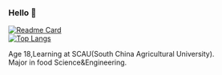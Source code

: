 ### Hello 👋
[![Readme Card](https://github-readme-stats-one-bice.vercel.app/api?username=long45343&show_icons=true&role=OWNER,ORGANIZATION_MEMBER,COLLABORATOR)](https://github.com/anuraghazra/github-readme-stats)  
[![Top Langs](https://github-readme-stats-one-bice.vercel.app/api/top-langs/?username=long45343&layout=compact&exclude_repo=Hardware-Course&hide=Jupyter%20Notebook,MATLAB&role=OWNER,ORGANIZATION_MEMBER&langs_count=10)](https://github.com/anuraghazra/github-readme-stats)
<!--
<!--
**long45343/long45343** is a ✨ _special_ ✨ repository because its `README.md` (this file) appears on your GitHub profile.

Here are some ideas to get you started:

- 🔭 I’m currently working on ...
- 🌱 I’m currently learning ...
- 👯 I’m looking to collaborate on ...
- 🤔 I’m looking for help with ...
- 💬 Ask me about ...
- 📫 How to reach me: ...
- 😄 Pronouns: ...
- ⚡ Fun fact: ...
-->
Age 18,Learning at SCAU(South China Agricultural University).  
Major in food Science&Engineering.
